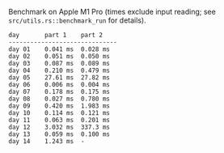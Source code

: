 Benchmark on Apple M1 Pro (times exclude input reading; see `src/utils.rs::benchmark_run` for details).

```
day       part 1    part 2
------------------------------
day 01    0.041 ms  0.028 ms
day 02    0.051 ms  0.050 ms
day 03    0.087 ms  0.089 ms
day 04    0.210 ms  0.479 ms
day 05    27.61 ms  27.82 ms
day 06    0.006 ms  0.004 ms
day 07    0.178 ms  0.175 ms
day 08    0.027 ms  0.780 ms
day 09    0.420 ms  1.983 ms
day 10    0.114 ms  0.121 ms
day 11    0.063 ms  0.201 ms
day 12    3.032 ms  337.3 ms
day 13    0.059 ms  0.100 ms
day 14    1.243 ms  -
```